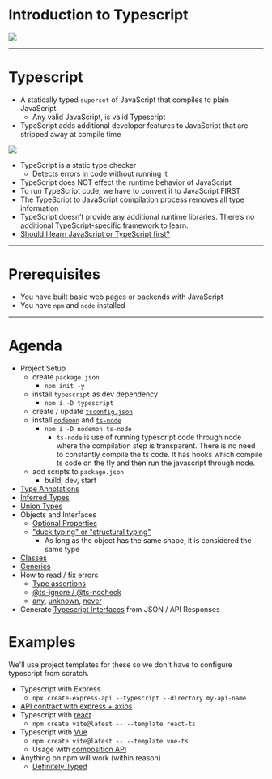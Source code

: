 # Introduction to Typescript

![](./images/TS_LOGO.png)

---

# Typescript

* A statically typed `superset` of JavaScript that compiles to plain JavaScript.
  * Any valid JavaScript, is valid Typescript
* TypeScript adds additional developer features to JavaScript that are stripped away at compile time

![](./images/TS_JS.png)

* TypeScript is a static type checker
  * Detects errors in code without running it
* TypeScript does NOT effect the runtime behavior of JavaScript
* To run TypeScript code, we have to convert it to JavaScript FIRST
* The TypeScript to JavaScript compilation process removes all type information
* TypeScript doesn’t provide any additional runtime libraries. There’s no additional TypeScript-specific framework to learn.
* [Should I learn JavaScript or TypeScript first?](https://www.typescriptlang.org/docs/handbook/typescript-from-scratch.html#learning-javascript-and-typescript)

---

# Prerequisites

* You have built basic web pages or backends with JavaScript
* You have `npm` and `node` installed

---

# Agenda

* Project Setup
  * create `package.json`
    * `npm init -y`
  * install `typescript` as dev dependency
    * `npm i -D typescript`
  * create / update [`tsconfig.json`](https://www.typescriptlang.org/docs/handbook/tsconfig-json.html)
  * install [`nodemon`](https://www.npmjs.com/package/nodemon) and [`ts-node`](https://www.npmjs.com/package/ts-node)
    * `npm i -D nodemon ts-node`
      - `ts-node` is use of running typescript code through node where the compilation step is transparent. There is no need to constantly compile the ts code. It has hooks which compile ts code on the fly and then run the javascript through node.
  * add scripts to `package.json`
    * build, dev, start
* [Type Annotations](https://www.typescriptlang.org/docs/handbook/2/everyday-types.html)
* [Inferred Types](https://www.typescriptlang.org/docs/handbook/type-inference.html#handbook-content)
* [Union Types](https://www.typescriptlang.org/docs/handbook/2/everyday-types.html#union-types)
* Objects and Interfaces
  * [Optional Properties](https://www.typescriptlang.org/docs/handbook/2/objects.html#optional-properties)
  * ["duck typing" or "structural typing"](https://www.typescriptlang.org/docs/handbook/typescript-in-5-minutes.html#structural-type-system)
    * As long as the object has the same shape, it is considered the same type
* [Classes](https://www.typescriptlang.org/docs/handbook/2/classes.html)
* [Generics](https://www.typescriptlang.org/docs/handbook/2/generics.html#handbook-content)
* How to read / fix errors
  * [Type assertions](https://www.typescriptlang.org/docs/handbook/2/everyday-types.html#type-assertions)
  * [@ts-ignore / @ts-nocheck](https://www.typescriptlang.org/docs/handbook/intro-to-js-ts.html#ts-check)
  * [any](https://www.typescriptlang.org/docs/handbook/2/everyday-types.html#any), [unknown](https://www.typescriptlang.org/docs/handbook/2/functions.html#unknown), [never](https://www.typescriptlang.org/docs/handbook/2/narrowing.html#the-never-type)
* Generate [Typescript Interfaces](https://quicktype.io/) from JSON / API Responses

# Examples

We'll use project templates for these so we don't have to configure typescript from scratch.

* Typescript with Express
  * `npx create-express-api --typescript --directory my-api-name`
* [API contract with express + axios](https://www.jonmellman.com/posts/typescript-for-api-contracts)
* Typescript with [react](https://github.com/typescript-cheatsheets/react#reacttypescript-cheatsheets)
  * `npm create vite@latest -- --template react-ts`
* Typescript with [Vue](https://vuejs.org/guide/typescript/overview.html#definecomponent)
  * `npm create vite@latest -- --template vue-ts`
  * Usage with [composition API](https://vuejs.org/guide/typescript/composition-api.html#typing-component-props)
* Anything on npm will work (within reason)
  * [Definitely Typed](https://www.typescriptlang.org/dt/search?search=)